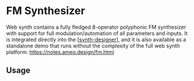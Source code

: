 # FM Synthesizer

Web synth contains a fully fledged 8-operator polyphonic FM synthesizer with support for full modulation/automation of all parameters and inputs.  It is integrated directly into the [[synth-designer]], and it is also available as a standalone demo that runs without the complexity of the full web synth platform: <https://notes.ameo.design/fm.html>

## Usage

[//begin]: # "Autogenerated link references for markdown compatibility"
[synth-designer]: ../synth-designer/synth-designer "synth designer"
[//end]: # "Autogenerated link references"

